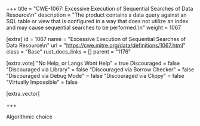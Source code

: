 +++
title = "CWE-1067: Excessive Execution of Sequential Searches of Data Resource\n"
description = "The product contains a data query against an SQL table or view that is configured in a way that does not utilize an index and may cause sequential searches to be performed.\n"
weight = 1067

[extra]
id = 1067
name = "Excessive Execution of Sequential Searches of Data Resource\n"
url = "https://cwe.mitre.org/data/definitions/1067.html"
class = "Base"
rust_docs_links = []
parent = "1176"

[extra.vote]
"No Help, or Langs Wont Help" = true
Discouraged = false
"Discouraged via Library" = false
"Discouraged via Borrow Checker" = false
"Discouraged via Debug Mode" = false
"Discouraged via Clippy" = false
"Virtually Impossible" = false

[extra.vector]

+++

Algorithmic choice